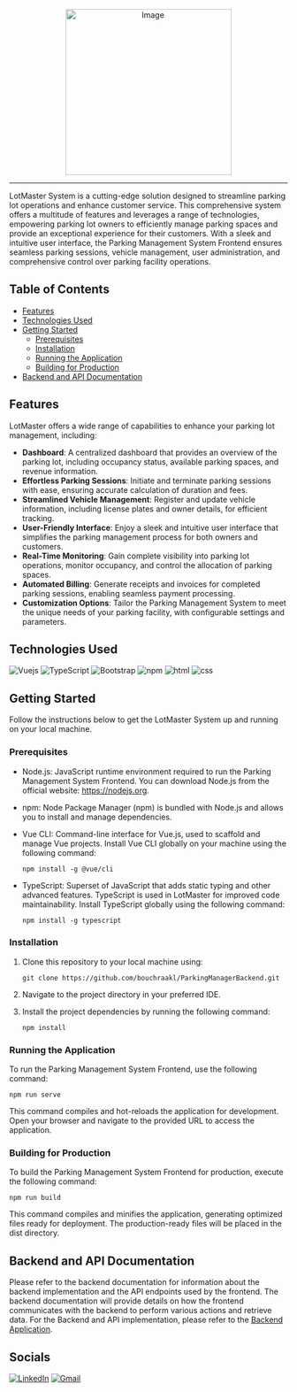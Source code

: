 <div align="center">
  <img src="https://github.com/bouchraakl/ParkingManagerFrontend/assets/97567643/3edf707e-14b2-4a7b-9bdf-96946aa358cc" alt="Image" style=" height: 300px;">
</div>

<hr>
LotMaster System is a cutting-edge solution designed to streamline parking lot operations and enhance customer service. This comprehensive system offers a multitude of  features and leverages a range of technologies, empowering parking lot owners to efficiently manage parking spaces and provide an exceptional experience for their customers. With a sleek and intuitive user interface, the Parking Management System Frontend ensures seamless parking sessions, vehicle management, user administration, and comprehensive control over parking facility operations.

## Table of Contents

- [Features](#features)
- [Technologies Used](#technologies-used)
- [Getting Started](#getting-started)
  - [Prerequisites](#prerequisites)
  - [Installation](#installation)
  - [Running the Application](#running-the-application)
  - [Building for Production](#building-for-production)
- [Backend and API Documentation](#backend-and-api-documentation)

## Features
LotMaster offers a wide range of capabilities to enhance your parking lot management, including:

- **Dashboard**: A centralized dashboard that provides an overview of the parking lot, including occupancy status, available parking spaces, and revenue information.
- **Effortless Parking Sessions**: Initiate and terminate parking sessions with ease, ensuring accurate calculation of duration and fees.
- **Streamlined Vehicle Management**: Register and update vehicle information, including license plates and owner details, for efficient tracking.
- **User-Friendly Interface**: Enjoy a sleek and intuitive user interface that simplifies the parking management process for both owners and customers.
- **Real-Time Monitoring**: Gain complete visibility into parking lot operations, monitor occupancy, and control the allocation of parking spaces.
- **Automated Billing**: Generate receipts and invoices for completed parking sessions, enabling seamless payment processing.
- **Customization Options**: Tailor the Parking Management System to meet the unique needs of your parking facility, with configurable settings and parameters.

## Technologies Used

![Vuejs](https://img.shields.io/badge/Vue.js-35495E?style=for-the-badge&logo=vue.js&logoColor=4FC08D)
![TypeScript](https://img.shields.io/badge/TypeScript-007ACC?style=for-the-badge&logo=typescript&logoColor=white)
![Bootstrap](https://img.shields.io/badge/Bootstrap-563D7C?style=for-the-badge&logo=bootstrap&logoColor=white)
![npm](	https://img.shields.io/badge/npm-CB3837?style=for-the-badge&logo=npm&logoColor=white)
![html](https://img.shields.io/badge/HTML5-E34F26?style=for-the-badge&logo=html5&logoColor=white)
![css](	https://img.shields.io/badge/CSS3-1572B6?style=for-the-badge&logo=css3&logoColor=white)



## Getting Started

Follow the instructions below to get the LotMaster System up and running on your local machine.

### Prerequisites

- Node.js: JavaScript runtime environment required to run the Parking Management System Frontend. You can download Node.js from the official website: https://nodejs.org.
- npm: Node Package Manager (npm) is bundled with Node.js and allows you to install and manage dependencies.
- Vue CLI: Command-line interface for Vue.js, used to scaffold and manage Vue projects. Install Vue CLI globally on your machine using the following command:
  
     ```shell
   npm install -g @vue/cli
- TypeScript: Superset of JavaScript that adds static typing and other advanced features. TypeScript is used in LotMaster for improved code maintainability. Install TypeScript globally using the following command:

     ```shell
   npm install -g typescript

### Installation

1. Clone this repository to your local machine using:

   ```shell
   git clone https://github.com/bouchraakl/ParkingManagerBackend.git
   
2. Navigate to the project directory in your preferred IDE.
3. Install the project dependencies by running the following command:
   
    ```shell
    npm install
    ```
### Running the Application
To run the Parking Management System Frontend, use the following command:

  ```shell
  npm run serve
  ```
This command compiles and hot-reloads the application for development. Open your browser and navigate to the provided URL to access the application.

### Building for Production
To build the Parking Management System Frontend for production, execute the following command:

```shell
npm run build
```
This command compiles and minifies the application, generating optimized files ready for deployment. The production-ready files will be placed in the dist directory.

## Backend and API Documentation

Please refer to the backend documentation for information about the backend implementation and the API endpoints used by the frontend. The backend documentation will provide details on how the frontend communicates with the backend to perform various actions and retrieve data.
For the Backend and API implementation, please refer to the [Backend Application](https://github.com/bouchraakl/ParkingManagerBackend).

## Socials 
[![LinkedIn](https://img.shields.io/badge/linkedin-%230077B5.svg?style=for-the-badge&logo=linkedin&logoColor=white)](https://www.linkedin.com/in/bouchra-akl/)
[![Gmail](https://img.shields.io/badge/Gmail-D14836?style=for-the-badge&logo=gmail&logoColor=white)](mailto:bushraakl1234@gmail.com)
